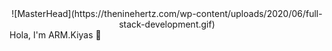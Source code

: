 <center>![MasterHead](https://theninehertz.com/wp-content/uploads/2020/06/full-stack-development.gif) </center>
Hola, I'm ARM.Kiyas 👋


